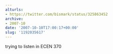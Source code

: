 ```yaml
---
alturls:
- https://twitter.com/bismark/status/325863452
archive:
- 2007-10
date: '2007-10-10T17:00:17+00:00'
slug: '1192035617'
---
```


trying to listen in ECEN 370

